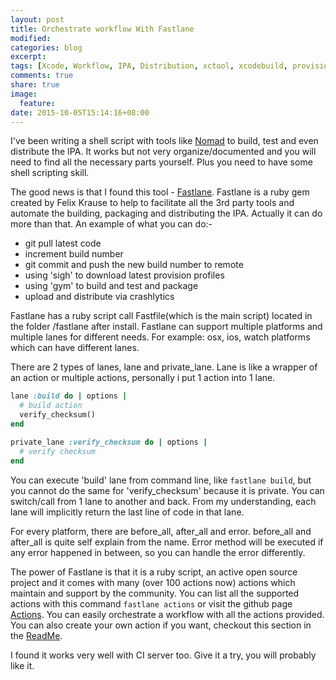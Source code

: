```yaml
---
layout: post
title: Orchestrate workflow With Fastlane
modified:
categories: blog
excerpt:
tags: [Xcode, Workflow, IPA, Distribution, xctool, xcodebuild, provision profile, cert, keychain]
comments: true
share: true
image:
  feature:
date: 2015-10-05T15:14:16+08:00
---
```


I've been writing a shell script with tools like [Nomad](http://nomad-cli.com) to build, test and even distribute the IPA. It works but not very organize/documented and you will need to find all the necessary parts yourself. Plus you need to have some shell scripting skill.

The good news is that I found this tool - [Fastlane](https://Fastlane.tools). Fastlane is a ruby gem created by Felix Krause to help to facilitate all the 3rd party tools and automate the building, packaging and distributing the IPA. Actually it can do more than that. An example of what you can do:-

* git pull latest code
* increment build number
* git commit and push the new build number to remote
* using 'sigh' to download latest provision profiles
* using 'gym' to build and test and package
* upload and distribute via crashlytics

Fastlane has a ruby script call Fastfile(which is the main script) located in the folder /fastlane after install. Fastlane can support multiple platforms and multiple lanes for different needs. For example: osx, ios, watch platforms which can have different lanes.

There are 2 types of lanes, lane and private_lane. Lane is like a wrapper of an action or multiple actions, personally i put 1 action into 1 lane.

~~~ ruby
lane :build do | options |
  # build action
  verify_checksum()
end

private_lane :verify_checksum do | options |
  # verify checksum
end
~~~

You can execute 'build' lane from command line, like `fastlane build`, but you cannot do the same for 'verify_checksum' because it is private. You can switch/call from 1 lane to another and back. From my understanding, each lane will implicitly return the last line of code in that lane.

For every platform, there are before_all, after_all and error. before_all and after_all is quite self explain from the name. Error method will be executed if any error happened in between, so you can handle the error differently.

The power of Fastlane is that it is a ruby script, an active open source project and it comes with many (over 100 actions now) actions which maintain and support by the community. You can list all the supported actions with this command `fastlane actions` or visit the github page [Actions](https://github.com/KrauseFx/fastlane/blob/master/docs/Actions.md). You can easily orchestrate a workflow with all the actions provided. You can also create your own action if you want, checkout this section in the [ReadMe](https://github.com/KrauseFx/fastlane/blob/master/docs/README.md#extensions).

I found it works very well with CI server too. Give it a try, you will probably like it.

